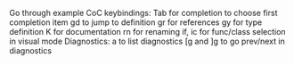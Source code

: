 Go through example CoC keybindings:
Tab for completion
<cr> to choose first completion item
gd to jump to definition
gr for references
gy for type definition
K for documentation
<leader>rn for renaming
if, ic for func/class selection in visual mode
Diagnostics:
<space>a to list diagnostics
[g and ]g to go prev/next in diagnostics
